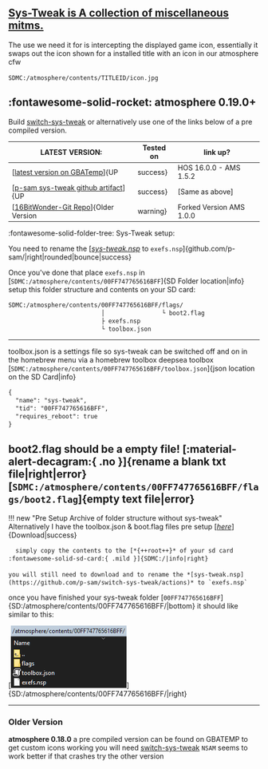 

[Sys-Tweak is A collection of miscellaneous mitms.](https://github.com/p-sam/switch-sys-tweak) 
--
The use we need it for is intercepting the displayed game icon,
essentially it swaps out the icon shown for a installed title with an icon in our atmosphere cfw


` SDMC:/atmosphere/contents/TITLEID/icon.jpg `

## :fontawesome-solid-rocket: atmosphere 0.19.0+ ##

Build [switch-sys-tweak](https://github.com/p-sam/switch-sys-tweak) or alternatively use one of the links below of a pre compiled version.

| LATEST VERSION:                                                                                                         | Tested on                               | link up? |
| ----------------------------------------------------------------------------------------------------------------------- | --------------------------------------- | -------- |
| [[latest version on GBATemp](https://gbatemp.net/threads/custom-game-icons-tutorial-and-sharing-hub.574675/post-9738297)]{UP|success} | HOS 16.0.0 - AMS 1.5.2  			  | :fontawesome-solid-check:{ .yes } |
| [[p-sam sys-tweak github artifact](https://github.com/p-sam/switch-sys-tweak/actions)]{UP|success}                                    | [Same as above] | :fontawesome-solid-check:{ .yes } |
| [[16BitWonder-Git Repo](https://github.com/16BitWonder/switch-sys-tweak)]{Older Version|warning}								  | Forked Version	AMS 1.0.0		  | :fontawesome-solid-check:{ .yes } |

:fontawesome-solid-folder-tree: Sys-Tweak setup: 

You need to rename the [*[sys-tweak.nsp](https://github.com/p-sam/switch-sys-tweak/actions)* to `exefs.nsp`]{github.com/p-sam/|right|rounded|bounce|success} 

Once you've done that place `exefs.nsp` in [`SDMC:/atmosphere/contents/00FF747765616BFF`]{SD Folder location|info}
setup this folder structure and contents on your SD card:

```													  
SDMC:/atmosphere/contents/00FF747765616BFF/flags/		  
                          │                └ boot2.flag  
                          ├ exefs.nsp					  
                          └ toolbox.json				  
```
													  
---
toolbox.json is a settings file so sys-tweak can be switched off and on in the homebrew menu via a homebrew toolbox
 deepsea toolbox
[`SDMC:/atmosphere/contents/00FF747765616BFF/toolbox.json`]{json location on the SD Card|info}
```
{
  "name": "sys-tweak",
  "tid": "00FF747765616BFF",
  "requires_reboot": true
}
```

boot2.flag should be a empty file! [:material-alert-decagram:{ .no }]{rename a blank txt file|right|error}
	[`SDMC:/atmosphere/contents/00FF747765616BFF/flags/boot2.flag`]{empty text file|error}
---
!!! new "Pre Setup Archive of folder structure without sys-tweak"
	Alternatively I have the toolbox.json & boot.flag files pre setup [*[here](https://github.com/sodasoba1/NSW-Custom-Game-Icons/raw/main/setup-00FF747765616BFF.zip)*]{Download|success} 
      
      simply copy the contents to the [*{++root++}* of your sd card :fontawesome-solid-sd-card:{ .mild }]{SDMC:/|info|right}
	
	you will still need to download and to rename the *[sys-tweak.nsp](https://github.com/p-sam/switch-sys-tweak/actions)* to `exefs.nsp`

once you have finished your sys-tweak folder [`00FF747765616BFF`]{SD:/atmosphere/contents/00FF747765616BFF/|bottom} it should like similar to this:

[![SD-contents](<img/sdcontents1.png>)]{SD:/atmosphere/contents/00FF747765616BFF/|right}

--- 

### Older Version ###

**atmosphere 0.18.0**
a pre compiled version can be found on GBATEMP to get custom icons working you will need [switch-sys-tweak](https://gbatemp.net/threads/custom-game-icons-tutorial-and-sharing-hub-no-forwarders.574675/page-10#post-9366960) `NSAM` seems to work better if that crashes try the other version